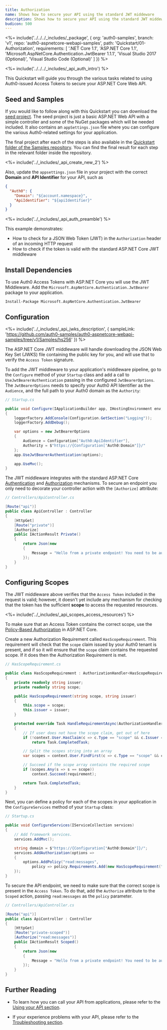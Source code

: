 ```yaml
---
title: Authorization
name: Shows how to secure your API using the standard JWT middeware
description: Shows how to secure your API using the standard JWT middeware.
budicon: 500
---
```


<%= include('../../../_includes/_package', {
  org: 'auth0-samples',
  branch: 'v1',
  repo: 'auth0-aspnetcore-webapi-samples',
  path: 'Quickstart/01-Authorization',
  requirements: [
    '.NET Core 1.1',
    'ASP.NET Core 1.1',
    'Microsoft.AspNetCore.Authentication.JwtBearer 1.1.1',
    'Visual Studio 2017 (Optional)',
    'Visual Studio Code (Optional)'
  ]
}) %>

<%= include('../../../_includes/_api_auth_intro') %>

This Quickstart will guide you through the various tasks related to using Auth0-issued Access Tokens to secure your ASP.NET Core Web API.

## Seed and Samples

If you would like to follow along with this Quickstart you can download the [seed project](https://github.com/auth0-samples/auth0-aspnetcore-webapi-samples/tree/v1/Quickstart/00-Starter-Seed). The seed project is just a basic ASP.NET Web API with a simple controller and some of the NuGet packages which will be needed included. It also contains an `appSettings.json` file where you can configure the various Auth0-related settings for your application.

The final project after each of the steps is also available in the [Quickstart folder of the Samples repository](https://github.com/auth0-samples/auth0-aspnetcore-webapi-samples/tree/v1/Quickstart). You can find the final result for each step in the relevant folder inside the repository.

<%= include('../_includes/_api_create_new_2') %>

Also, update the `appsettings.json` file in your project with the correct **Domain** and **API Identifier** for your API, such as

```json
{
  "Auth0": {
    "Domain": "${account.namespace}",
    "ApiIdentifier": "${apiIdentifier}"
  }
}
```

<%= include('../_includes/_api_auth_preamble') %>

This example demonstrates:
* How to check for a JSON Web Token (JWT) in the `Authorization` header of an incoming HTTP request
* How to check if the token is valid with the standard ASP.NET Core JWT middleware

## Install Dependencies

To use Auth0 Access Tokens with ASP.NET Core you will use the JWT Middleware. Add the `Microsoft.AspNetCore.Authentication.JwtBearer` package to your application.

```text
Install-Package Microsoft.AspNetCore.Authentication.JwtBearer
```

## Configuration

<%= include('../_includes/_api_jwks_description', { sampleLink: 'https://github.com/auth0-samples/auth0-aspnetcore-webapi-samples/tree/v1/Samples/hs256' }) %>

The ASP.NET Core JWT middleware will handle downloading the JSON Web Key Set (JWKS) file containing the public key for you, and will use that to verify the `Access Token` signature.

To add the JWT middleware to your application's middleware pipeline, go to the `Configure` method of your `Startup` class and add a call to `UseJwtBearerAuthentication` passing in the configured `JwtBearerOptions`. The `JwtBearerOptions` needs to specify your Auth0 API Identifier as the `Audience`, and the full path to your Auth0 domain as the `Authority`:

```csharp
// Startup.cs

public void Configure(IApplicationBuilder app, IHostingEnvironment env, ILoggerFactory loggerFactory)
{
    loggerFactory.AddConsole(Configuration.GetSection("Logging"));
    loggerFactory.AddDebug();

    var options = new JwtBearerOptions
    {
        Audience = Configuration["Auth0:ApiIdentifier"],
        Authority = $"https://{Configuration["Auth0:Domain"]}/"
    };
    app.UseJwtBearerAuthentication(options);

    app.UseMvc();
}
```

The JWT middleware integrates with the standard ASP.NET Core [Authentication](https://docs.microsoft.com/en-us/aspnet/core/security/authentication/) and [Authorization](https://docs.microsoft.com/en-us/aspnet/core/security/authorization/) mechanisms. To secure an endpoint you only need to decorate your controller action with the `[Authorize]` attribute:

```csharp
// Controllers/ApiController.cs

[Route("api")]
public class ApiController : Controller
{
    [HttpGet]
    [Route("private")]
    [Authorize]
    public IActionResult Private()
    {
        return Json(new
        {
            Message = "Hello from a private endpoint! You need to be authenticated to see this."
        });
    }
}
```

## Configuring Scopes

The JWT middleware above verifies that the `Access Token` included in the request is valid; however, it doesn't yet include any mechanism for checking that the token has the sufficient **scope** to access the requested resources.

<%= include('../_includes/_api_scopes_access_resources') %>

To make sure that an Access Token contains the correct scope, use the [Policy-Based Authorization](https://docs.microsoft.com/en-us/aspnet/core/security/authorization/policies) in ASP.NET Core.

Create a new Authorization Requirement called `HasScopeRequirement`. This requirement will check that the `scope` claim issued by your Auth0 tenant is present, and if so it will ensure that the `scope` claim contains the requested scope. If it does then the Authorization Requirement is met.

```csharp
// HasScopeRequirement.cs

public class HasScopeRequirement : AuthorizationHandler<HasScopeRequirement>, IAuthorizationRequirement
{
    private readonly string issuer;
    private readonly string scope;

    public HasScopeRequirement(string scope, string issuer)
    {
        this.scope = scope;
        this.issuer = issuer;
    }

    protected override Task HandleRequirementAsync(AuthorizationHandlerContext context, HasScopeRequirement requirement)
    {
        // If user does not have the scope claim, get out of here
        if (!context.User.HasClaim(c => c.Type == "scope" && c.Issuer == issuer))
            return Task.CompletedTask;

        // Split the scopes string into an array
        var scopes = context.User.FindFirst(c => c.Type == "scope" && c.Issuer == issuer).Value.Split(' ');

        // Succeed if the scope array contains the required scope
        if (scopes.Any(s => s == scope))
            context.Succeed(requirement);

        return Task.CompletedTask;
    }
}
```

Next, you can define a policy for each of the scopes in your application in the `ConfigureServices` method of your `Startup` class:

```csharp
// Startup.cs

public void ConfigureServices(IServiceCollection services)
{
    // Add framework services.
    services.AddMvc();

    string domain = $"https://{Configuration["Auth0:Domain"]}/";
    services.AddAuthorization(options =>
    {
        options.AddPolicy("read:messages",
            policy => policy.Requirements.Add(new HasScopeRequirement("read:messages", domain)));
    });
}
```

To secure the API endpoint, we need to make sure that the correct scope is present in the `Access Token`. To do that, add the `Authorize` attribute to the `Scoped` action, passing `read:messages` as the `policy` parameter. 

```csharp
// Controllers/ApiController.cs

[Route("api")]
public class ApiController : Controller
{
    [HttpGet]
    [Route("private-scoped")]
    [Authorize("read:messages")]
    public IActionResult Scoped()
    {
        return Json(new
        {
            Message = "Hello from a private endpoint! You need to be authenticated and have a scope of read:messages to see this."
        });
    }
}
```

## Further Reading

* To learn how you can call your API from applications, please refer to the [Using your API section](/quickstart/backend/aspnet-core-webapi/v1/02-using).

* If your experience problems with your API, please refer to the [Troubleshooting section](/quickstart/backend/aspnet-core-webapi/v1/03-troubleshooting).
